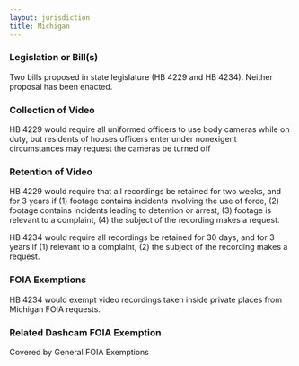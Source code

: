```yaml
---
layout: jurisdiction
title: Michigan
---
```


### Legislation or Bill(s)

Two bills proposed in state legislature (HB 4229 and HB 4234). Neither proposal has been enacted.

### Collection of Video

HB 4229 would require all uniformed officers to use body cameras while on duty, but residents of houses officers enter under nonexigent circumstances may request the cameras be turned off


### Retention of Video

HB 4229 would require that all recordings be retained for two weeks, and for 3 years if  (1) footage contains incidents involving the use of force, (2) footage contains incidents leading to detention or arrest, (3) footage is relevant to a complaint, (4) the subject of the recording makes a request.

HB 4234 would require all recordings be retained for 30 days, and for 3 years if (1) relevant to a complaint, (2) the subject of the recording makes a request.

### FOIA Exemptions

HB 4234 would exempt video recordings taken inside private places  from Michigan FOIA requests. 


### Related Dashcam FOIA Exemption

Covered by General FOIA Exemptions
